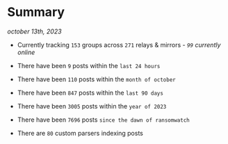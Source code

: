 
# Summary
_october 13th, 2023_

- Currently tracking `153` groups across `271` relays & mirrors - _`99` currently online_

- There have been `9` posts within the `last 24 hours`

- There have been `110` posts within the `month of october`

- There have been `847` posts within the `last 90 days`

- There have been `3005` posts within the `year of 2023`

- There have been `7696` posts `since the dawn of ransomwatch`

- There are `80` custom parsers indexing posts
